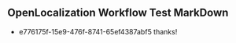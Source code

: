## OpenLocalization Workflow Test MarkDown
* e776175f-15e9-476f-8741-65ef4387abf5 thanks!

<!--HONumber=Jul16_HO3-->


